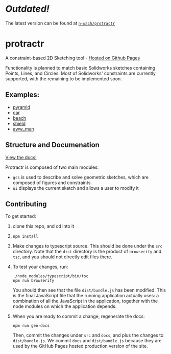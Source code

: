# *Outdated!*
The latest version can be found at [`n-wach/protractr`](https://github.com/n-wach/protractr)

# protractr
A constraint-based 2D Sketching tool - [Hosted on Github Pages](https://ccs-1l-f19.github.io/protractr/src/)

Functionality is planned to match basic Solidworks sketches containing Points, Lines, and Circles.  Most of Solidworks' constraints are currently supported, with the remaining to be implemented soon.

## Examples:
- [pyramid](https://ccs-1l-f19.github.io/protractr/src/?pyramid.json)
- [car](https://ccs-1l-f19.github.io/protractr/src/?car.json)
- [beach](https://ccs-1l-f19.github.io/protractr/src/?beach.json)
- [shield](https://ccs-1l-f19.github.io/protractr/src/?shield.json)
- [aww_man](https://ccs-1l-f19.github.io/protractr/src/?aww_man.json)

## Structure and Documenation

[View the docs!](https://ccs-1l-f19.github.io/protractr/docs)

Protractr is composed of two main modules:
 - `gcs` is used to describe and solve geometric sketches, which are composed of figures and constraints.
 - `ui` displays the current sketch and allows a user to modify it

## Contributing

To get started:

1.  clone this repo, and cd into it
2.  `npm install`
3.  Make changes to typescript source.  This should be done under the `src` directory.  Note that the `dist` directory is the product of `browserify` and `tsc`, and you should not directly edit files there.
4.  To test your changes, run:

    ```
    ./node_modules/typescript/bin/tsc
    npm run browserify
    ```

    You should then see that the file `dist/bundle.js` has been modified.  This is the final JavaScript file that the running application actually uses: a combination of all the JavaScript in the application, together with the node modules on which the application depends.

5. When you are ready to commit a change, regenerate the docs:

    ```
    npm run gen-docs
    ```
    
    Then, commit the changes under `src` and `docs`, and plus the changes to `dist/bundle.js`.  We commit `docs` and `dist/bundle.js` because they are used by the GitHub Pages hosted production version of the site.
